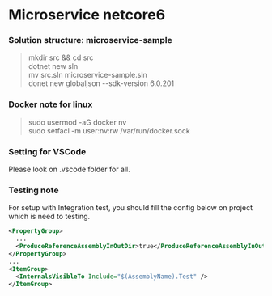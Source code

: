 # Microservice netcore6  

### Solution structure: **microservice-sample**  

> mkdir src && cd src  
> dotnet new sln  
> mv src.sln microservice-sample.sln  
> donet new globaljson --sdk-version 6.0.201 

### Docker note for linux  
> sudo usermod -aG docker nv  
> sudo setfacl -m user:nv:rw /var/run/docker.sock  

### Setting for VSCode  
  Please look on .vscode folder for all.  

### Testing note  
  For setup with Integration test, you should fill the config below on project which is need to testing.  

```xml
<PropertyGroup>
  ...
  <ProduceReferenceAssemblyInOutDir>true</ProduceReferenceAssemblyInOutDir>
</PropertyGroup>
...
<ItemGroup>
  <InternalsVisibleTo Include="$(AssemblyName).Test" />
</ItemGroup>
```  
